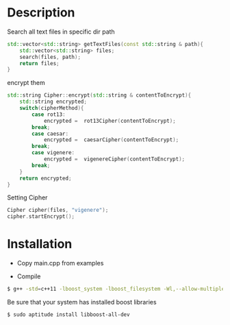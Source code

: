 # Description

Search all text files in specific dir path

```cpp
std::vector<std::string> getTextFiles(const std::string & path){
	std::vector<std::string> files;
	search(files, path);
	return files;
}
```
encrypt them 

```cpp
std::string Cipher::encrypt(std::string & contentToEncrypt){
	std::string encrypted;
	switch(cipherMethod){
		case rot13:
			encrypted =  rot13Cipher(contentToEncrypt);
		break;
		case caesar:
			encrypted =  caesarCipher(contentToEncrypt);
		break;
		case vigenere:
			encrypted =  vigenereCipher(contentToEncrypt);
		break;
	}
	return encrypted;
}
```

Setting Cipher

```cpp
Cipher cipher(files, "vigenere");
cipher.startEncrypt();
```

# Installation

- Copy main.cpp from examples

- Compile

```sh
$ g++ -std=c++11 -lboost_system -lboost_filesystem -Wl,--allow-multiple-definition cipher.cpp cipher.h search.cpp main.cpp -o cipher
```

Be sure that your system has installed boost libraries
```sh
$ sudo aptitude install libboost-all-dev
```
